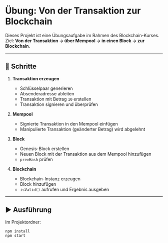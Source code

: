 # Übung: Von der Transaktion zur Blockchain  

Dieses Projekt ist eine Übungsaufgabe im Rahmen des Blockchain-Kurses.  
Ziel: **Von der Transaktion → über Mempool → in einen Block → zur Blockchain**.  

---

## 📌 Schritte

1. **Transaktion erzeugen**
   - Schlüsselpaar generieren  
   - Absenderadresse ableiten  
   - Transaktion mit Betrag `10` erstellen  
   - Transaktion signieren und überprüfen  

2. **Mempool**
   - Signierte Transaktion in den Mempool einfügen  
   - Manipulierte Transaktion (geänderter Betrag) wird abgelehnt  

3. **Block**
   - Genesis-Block erstellen  
   - Neuen Block mit der Transaktion aus dem Mempool hinzufügen  
   - `prevHash` prüfen  

4. **Blockchain**
   - Blockchain-Instanz erzeugen  
   - Block hinzufügen  
   - `isValid()` aufrufen und Ergebnis ausgeben  

---

## ▶️ Ausführung

Im Projektordner:

```bash
npm install
npm start

